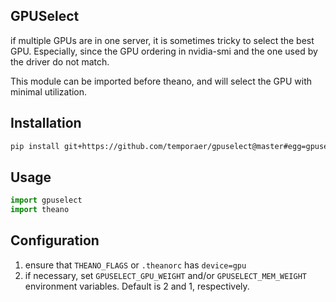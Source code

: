 GPUSelect
---------

if multiple GPUs are in one server, it is sometimes tricky to select the best
GPU. Especially, since the GPU ordering in nvidia-smi and the one used by the
driver do not match.

This module can be imported before theano, and will select the GPU with minimal
utilization.


Installation
------------

```bash
pip install git+https://github.com/temporaer/gpuselect@master#egg=gpuselect
```


Usage
-----

```python
import gpuselect
import theano
```

Configuration
-------------

1. ensure that `THEANO_FLAGS` or `.theanorc` has `device=gpu`
2. if necessary, set `GPUSELECT_GPU_WEIGHT` and/or `GPUSELECT_MEM_WEIGHT`
   environment variables. Default is 2 and 1, respectively.

